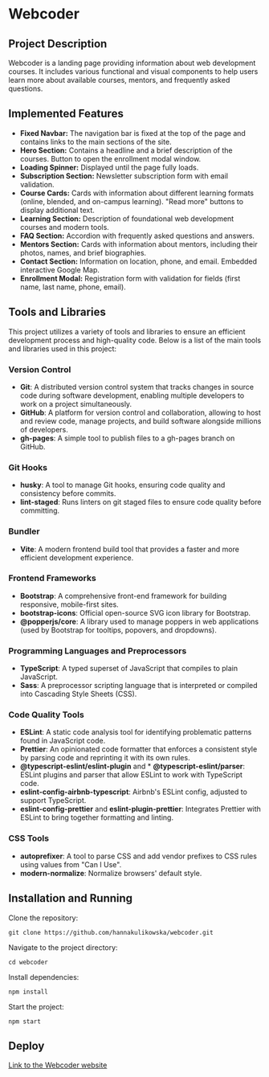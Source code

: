 # Webcoder

## Project Description

Webcoder is a landing page providing information about web development courses. It includes various functional and visual components to help users learn more about available courses, mentors, and frequently asked questions.

## Implemented Features

- **Fixed Navbar:**
  The navigation bar is fixed at the top of the page and contains links to the main sections of the site.
- **Hero Section:**
  Contains a headline and a brief description of the courses.
  Button to open the enrollment modal window.
- **Loading Spinner:**
  Displayed until the page fully loads.
- **Subscription Section:**
  Newsletter subscription form with email validation.
- **Course Cards:**
  Cards with information about different learning formats (online, blended, and on-campus learning).
  "Read more" buttons to display additional text.
- **Learning Section:**
  Description of foundational web development courses and modern tools.
- **FAQ Section:**
  Accordion with frequently asked questions and answers.
- **Mentors Section:**
  Cards with information about mentors, including their photos, names, and brief biographies.
- **Contact Section:**
  Information on location, phone, and email.
  Embedded interactive Google Map.
- **Enrollment Modal:**
  Registration form with validation for fields (first name, last name, phone, email).

## Tools and Libraries

This project utilizes a variety of tools and libraries to ensure an efficient development process and high-quality code. Below is a list of the main tools and libraries used in this project:

### Version Control

- **Git**: A distributed version control system that tracks changes in source code during software development, enabling multiple developers to work on a project simultaneously.
- **GitHub**: A platform for version control and collaboration, allowing to host and review code, manage projects, and build software alongside millions of developers.
- **gh-pages**: A simple tool to publish files to a gh-pages branch on GitHub.

### Git Hooks

- **husky**: A tool to manage Git hooks, ensuring code quality and consistency before commits.
- **lint-staged**: Runs linters on git staged files to ensure code quality before committing.

### Bundler

- **Vite**: A modern frontend build tool that provides a faster and more efficient development experience.

### Frontend Frameworks

- **Bootstrap**: A comprehensive front-end framework for building responsive, mobile-first sites.
- **bootstrap-icons**: Official open-source SVG icon library for Bootstrap.
- **@popperjs/core**: A library used to manage poppers in web applications (used by Bootstrap for tooltips, popovers, and dropdowns).

### Programming Languages and Preprocessors

- **TypeScript**: A typed superset of JavaScript that compiles to plain JavaScript.
- **Sass**: A preprocessor scripting language that is interpreted or compiled into Cascading Style Sheets (CSS).

### Code Quality Tools

- **ESLint**: A static code analysis tool for identifying problematic patterns found in JavaScript code.
- **Prettier**: An opinionated code formatter that enforces a consistent style by parsing code and reprinting it with its own rules.
- **@typescript-eslint/eslint-plugin** and \* **@typescript-eslint/parser**: ESLint plugins and parser that allow ESLint to work with TypeScript code.
- **eslint-config-airbnb-typescript**: Airbnb's ESLint config, adjusted to support TypeScript.
- **eslint-config-prettier** and **eslint-plugin-prettier**: Integrates Prettier with ESLint to bring together formatting and linting.

### CSS Tools

- **autoprefixer**: A tool to parse CSS and add vendor prefixes to CSS rules using values from "Can I Use".
- **modern-normalize**: Normalize browsers' default style.

## Installation and Running

Clone the repository:

```
git clone https://github.com/hannakulikowska/webcoder.git
```

Navigate to the project directory:

```
cd webcoder
```

Install dependencies:

```
npm install
```

Start the project:

```
npm start
```

## Deploy

[Link to the Webcoder website](https://hannakulikowska.github.io/webcoder/)

